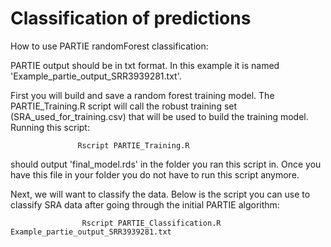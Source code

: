 # Classification of predictions

How to use PARTIE randomForest classification:

PARTIE output should be in txt format. In this example it is named 'Example_partie_output_SRR3939281.txt'.

First you will build and save a random forest training model. The PARTIE_Training.R script will call the robust training set (SRA_used_for_training.csv) that will be used to build the training model. 
Running this script:

                   Rscript PARTIE_Training.R 

should output 'final_model.rds' in the folder you ran this script in. Once you have this file in your folder you do not have to run this script anymore.

Next, we will want to classify the data. Below is the script you can use to classify SRA data after going through the 
initial PARTIE algorithm:

                    Rscript PARTIE_Classification.R Example_partie_output_SRR3939281.txt
                    



